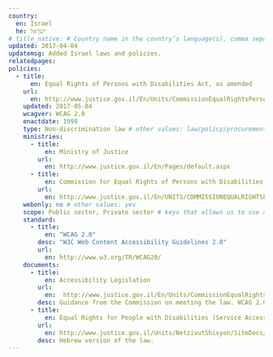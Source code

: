 ```yaml
---
country:
  en: Israel
  he: יִשְׂרָאֵל
# title_native: # Country name in the country’s language(s), comma separated. For Switzerland: Schweiz, Suisse, Svizzera, Svizra
updated: 2017-04-04
updatemsg: Added Israel laws and policies.
relatedpages:
policies:
  - title:
      en: Equal Rights of Persons with Disabilities Act, as amended
    url:
      en: http://www.justice.gov.il/En/Units/CommissionEqualRightsPersonsDisabilities/Equal-Rights-For-Persons-With-Disabilities-Law/Pages/Equal-Rights-For-Persons-With-Disabilities-Law.aspx
    updated: 2017-05-04
    wcagver: WCAG 2.0
    enactdate: 1998
    type: Non-discrimination law # other values: law/policy/procurement
    ministries:
      - title:
          en: Ministry of Justice
        url:
          en: http://www.justice.gov.il/En/Pages/default.aspx
      - title:
          en: Commission for Equal Rights of Persons with Disabilities
        url:
          en: http://www.justice.gov.il/En/UNITS/COMMISSIONEQUALRIGHTSPERSONSDISABILITIES/Pages/About-the-Commission-for-Equal-Rights-of-Persons-With-Disablities.aspx
    webonly: no # other values: yes
    scope: Public sector, Private sector # keys that allows us to use any combination
    standard:
      - title:
          en: "WCAG 2.0"
        desc: "W3C Web Content Accessibility Guidelines 2.0"
        url:
          en: http://www.w3.org/TR/WCAG20/
    documents:
      - title:
          en: Accessibility Legislation
        url:
          en:  http://www.justice.gov.il/En/Units/CommissionEqualRightsPersonsDisabilities/Accessibility/Accessibility_Legislation/Pages/Accessibility-Legislation-Default.aspx
        desc: Guidance from the Commission on meeting the law. WCAG 2.0 Level AA is required.
      - title:
          en: Equal Rights for People with Disabilities (Service Accessibility Adjustments) Regulations
        url:
          en: http://www.justice.gov.il/Units/NetzivutShivyon/SiteDocs/1160_TakHanegishutLeSherut.doc
        desc: Hebrew version of the law.
---
```


